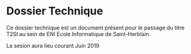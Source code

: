# Dossier Technique

Ce dossier technique est un document présent pour le passage du titre T2SI au sein de ENI Ecole Informatique de Saint-Herblain.

La sesion aura lieu courant Juin 2019
